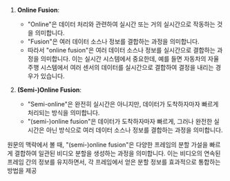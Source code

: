 1. **Online Fusion**:
   - "Online"은 데이터 처리와 관련하여 실시간 또는 거의 실시간으로 작동하는 것을 의미합니다.
   - "Fusion"은 여러 데이터 소스나 정보를 결합하는 과정을 의미합니다.
   - 따라서 "online fusion"은 여러 데이터 소스나 정보를 실시간으로 결합하는 과정을 의미합니다. 이는 실시간 시스템에서 중요한데, 예를 들면 자동차의 자율 주행 시스템에서 여러 센서의 데이터를 실시간으로 결합하여 결정을 내리는 경우가 있습니다.

2. **(Semi-)Online Fusion**:
   - "Semi-online"은 완전히 실시간은 아니지만, 데이터가 도착하자마자 빠르게 처리되는 방식을 의미합니다.
   - "(semi-)online fusion"은 데이터가 도착하자마자 빠르게, 그러나 완전한 실시간은 아닌 방식으로 여러 데이터 소스나 정보를 결합하는 과정을 의미합니다.

원문의 맥락에서 볼 때, "(semi-)online fusion"은 다양한 프레임의 분할 가설을 빠르게 결합하여 일관된 비디오 분할을 생성하는 과정을 의미합니다. 이는 비디오의 연속된 프레임 간의 정보를 유지하면서, 각 프레임에서 얻은 분할 정보를 효과적으로 통합하는 방법을 제공